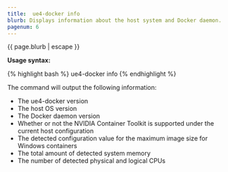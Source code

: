 ```yaml
---
title:  ue4-docker info
blurb: Displays information about the host system and Docker daemon.
pagenum: 6
---
```


{{ page.blurb | escape }}

**Usage syntax:**

{% highlight bash %}
ue4-docker info
{% endhighlight %}

The command will output the following information:

- The ue4-docker version
- The host OS version
- The Docker daemon version
- Whether or not the NVIDIA Container Toolkit is supported under the current host configuration
- The detected configuration value for the maximum image size for Windows containers
- The total amount of detected system memory
- The number of detected physical and logical CPUs
